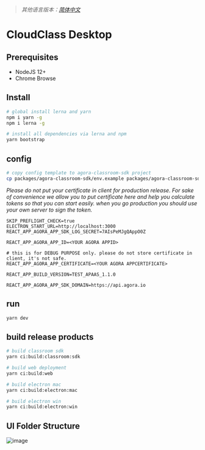 > *其他语言版本：[简体中文](README.zh.md)*

# CloudClass Desktop

## Prerequisites


- NodeJS 12+
- Chrome Browse

## Install  
```bash
# global install lerna and yarn
npm i yarn -g
npm i lerna -g

# install all dependencies via lerna and npm
yarn bootstrap
```

## config
```bash
# copy config template to agora-classroom-sdk project
cp packages/agora-classroom-sdk/env.example packages/agora-classroom-sdk/.env
```

*Please do not put your certificate in client for production release. For sake of convenience we allow you to put certificate here and help you calculate tokens so that you can start easily. when you go production you should use your own server to sign the token.*

```
SKIP_PREFLIGHT_CHECK=true
ELECTRON_START_URL=http://localhost:3000
REACT_APP_AGORA_APP_SDK_LOG_SECRET=7AIsPeMJgQAppO0Z

REACT_APP_AGORA_APP_ID=<YOUR AGORA APPID>

# this is for DEBUG PURPOSE only. please do not store certificate in client, it's not safe.
REACT_APP_AGORA_APP_CERTIFICATE=<YOUR AGORA APPCERTIFICATE>

REACT_APP_BUILD_VERSION=TEST_APAAS_1.1.0

REACT_APP_AGORA_APP_SDK_DOMAIN=https://api.agora.io
```


## run
```bash
yarn dev
```

## build release products
```bash
# build classroom sdk
yarn ci:build:classroom:sdk

# build web deployment
yarn ci:build:web

# build electron mac
yarn ci:build:electron:mac

# build electron win
yarn ci:build:electron:win
```

## UI Folder Structure
![image](https://user-images.githubusercontent.com/471561/116705542-396afe80-a9ff-11eb-8732-3126b2740d15.png)

